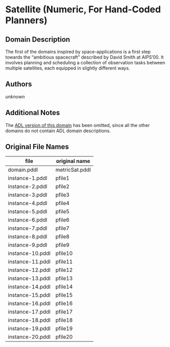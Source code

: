 # Satellite (Numeric, For Hand-Coded Planners)

## Domain Description

The first of the domains inspired by space-applications is a first step towards the “ambitious spacecraft” described by David Smith at AIPS’00.
It involves planning and scheduling a collection of observation tasks between multiple satellites, each equipped in slightly different ways.

## Authors

*unknown*

## Additional Notes

The [ADL version of this domain][1] has been omitted, since all the other domains do not contain ADL domain descriptions.

## Original File Names

| file             | original name  |
|------------------|----------------|
| domain.pddl      | metricSat.pddl |
| instance-1.pddl  | pfile1         |
| instance-2.pddl  | pfile2         |
| instance-3.pddl  | pfile3         |
| instance-4.pddl  | pfile4         |
| instance-5.pddl  | pfile5         |
| instance-6.pddl  | pfile6         |
| instance-7.pddl  | pfile7         |
| instance-8.pddl  | pfile8         |
| instance-9.pddl  | pfile9         |
| instance-10.pddl | pfile10        |
| instance-11.pddl | pfile11        |
| instance-12.pddl | pfile12        |
| instance-13.pddl | pfile13        |
| instance-14.pddl | pfile14        |
| instance-15.pddl | pfile15        |
| instance-16.pddl | pfile16        |
| instance-17.pddl | pfile17        |
| instance-18.pddl | pfile18        |
| instance-19.pddl | pfile19        |
| instance-20.pddl | pfile20        |




[1]:additional-notes/domain-adl.pddl
